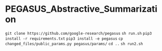 # PEGASUS_Abstractive_Summarization
`
git clone https://github.com/google-research/pegasus
`
`
sh run.sh
`
`
pip3 install -r requirements.txt
`
`
pip3 install -e pegasus
`
`
cp changed_files/public_params.py pegasus/params/
`
`
cd ..
`
`
sh run2.sh
`